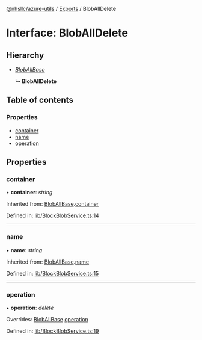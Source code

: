 [@nhsllc/azure-utils](../index.md) / [Exports](../modules.md) / BlobAllDelete

# Interface: BlobAllDelete

## Hierarchy

* [*BlobAllBase*](bloballbase.md)

  ↳ **BlobAllDelete**

## Table of contents

### Properties

- [container](bloballdelete.md#container)
- [name](bloballdelete.md#name)
- [operation](bloballdelete.md#operation)

## Properties

### container

• **container**: *string*

Inherited from: [BlobAllBase](bloballbase.md).[container](bloballbase.md#container)

Defined in: [lib/BlockBlobService.ts:14](https://github.com/nhsllc/azure-utils/blob/ed89cf0/lib/BlockBlobService.ts#L14)

___

### name

• **name**: *string*

Inherited from: [BlobAllBase](bloballbase.md).[name](bloballbase.md#name)

Defined in: [lib/BlockBlobService.ts:15](https://github.com/nhsllc/azure-utils/blob/ed89cf0/lib/BlockBlobService.ts#L15)

___

### operation

• **operation**: *delete*

Overrides: [BlobAllBase](bloballbase.md).[operation](bloballbase.md#operation)

Defined in: [lib/BlockBlobService.ts:19](https://github.com/nhsllc/azure-utils/blob/ed89cf0/lib/BlockBlobService.ts#L19)
